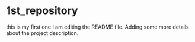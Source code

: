 # 1st_repository
this is my first one
I am editing the README file. Adding some more details about the project description.
